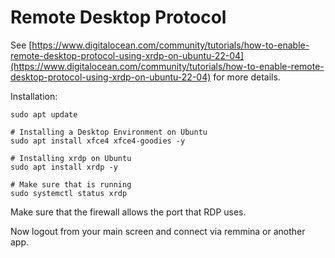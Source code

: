# Remote Desktop Protocol

See [https://www.digitalocean.com/community/tutorials/how-to-enable-remote-desktop-protocol-using-xrdp-on-ubuntu-22-04](https://www.digitalocean.com/community/tutorials/how-to-enable-remote-desktop-protocol-using-xrdp-on-ubuntu-22-04)
for more details.

Installation:
```
sudo apt update

# Installing a Desktop Environment on Ubuntu
sudo apt install xfce4 xfce4-goodies -y

# Installing xrdp on Ubuntu
sudo apt install xrdp -y

# Make sure that is running
sudo systemctl status xrdp
```

Make sure that the firewall allows the port that RDP uses. 

Now logout from your main screen and connect via remmina or another app.